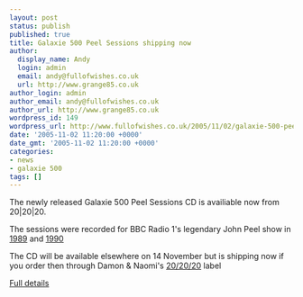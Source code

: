 ```yaml
---
layout: post
status: publish
published: true
title: Galaxie 500 Peel Sessions shipping now
author:
  display_name: Andy
  login: admin
  email: andy@fullofwishes.co.uk
  url: http://www.grange85.co.uk
author_login: admin
author_email: andy@fullofwishes.co.uk
author_url: http://www.grange85.co.uk
wordpress_id: 149
wordpress_url: http://www.fullofwishes.co.uk/2005/11/02/galaxie-500-peel-sessions-shipping-now/
date: '2005-11-02 11:20:00 +0000'
date_gmt: '2005-11-02 11:20:00 +0000'
categories:
- news
- galaxie 500
tags: []
---
```

<p>The newly released Galaxie 500 Peel Sessions CD is availiable now from 20|20|20.</p>
<p>The sessions were recorded for BBC Radio 1's legendary John Peel show in <a href="/database/show/1989-09-24-galaxie-500-bbc-radio-one-london-uk/">1989</a> and <a href="/database/show/1990-11-04-galaxie-500-bbc-radio-one-london-uk/">1990 </a></p>
<p>The CD will be available elsewhere on 14 November but is shipping now if you order then through Damon &amp; Naomi's <a href="http://www.20-20-20.com/">20/20/20</a> label</p>
<p><a href="/database/release/copenhagen/">Full details</a></p>
